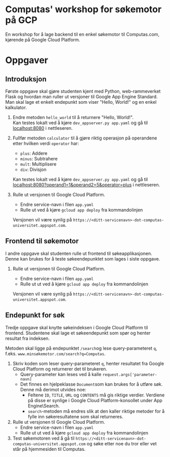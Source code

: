 # Computas' workshop for søkemotor på GCP

En workshop for å lage backend til en enkel søkemotor til Computas.com, kjørende på Google Cloud Platform.

# Oppgaver

## Introduksjon

Første oppgave skal gjøre studenten kjent med Python, web-rammeverket Flask og hvordan man ruller ut versjoner
til Google App Engine Standard. Man skal lage et enkelt endepunkt som viser "Hello, World!" og en enkel kalkulator.

1. Endre metoden `hello_world` til å returnere "Hello, World!". \
Kan testes lokalt ved å kjøre `dev_appserver.py app.yaml` og gå til [localhost:8080](http://localhost:8080) i nettleseren.

2. Fullfør metoden `calculator` til å gjøre riktig operasjon på operandene etter hvilken verdi `operator` har:
   * `plus`: Addere
   * `minus`: Subtrahere
   * `mult`: Multiplisere
   * `div`: Divisjon
   
   Kan testes lokalt ved å kjøre `dev_appserver.py app.yaml` og gå til 
   [localhost:8080?operand1=1&operand2=5&operator=plus](http://localhost:8080?operand1=1&operand2=5&operator=plus) 
   i nettleseren.
   
3. Rulle ut versjonen til Google Cloud Platform.
   * Endre service-navn i filen `app.yaml`
   * Rulle ut ved å kjøre `gcloud app deploy` fra kommandolinjen
   
   Versjonen vil være synlig på `https://<ditt-servicenavn>-dot-computas-universitet.appspot.com`.

## Frontend til søkemotor

I andre oppgave skal studenten rulle ut frontend til søkeapplikasjonen. Denne kan brukes for å teste søkeendepunktet som 
lages i siste oppgave.

1. Rulle ut versjonen til Google Cloud Platform.
   * Endre service-navn i filen `app.yaml`
   * Rulle ut ut ved å kjøre `gcloud app deploy` fra kommandolinjen
   
   Versjonen vil være synlig på `https://<ditt-servicenavn>-dot-computas-universitet.appspot.com`.
   
## Endepunkt for søk

Tredje oppgave skal knytte søkeindeksen i Google Cloud Platform til frontend. Studentene skal lage et
søkeendepunkt som spør og henter resultat fra indeksen.

Metoden skal ligge på endepunktet `/search`og lese query-parameteret `q`, 
f.eks. `www.minsøkemotor.com/search?q=Computas`. 

1. Skriv koden som leser query-parameteret `q`, henter resultatet fra Google Cloud Platform og returnerer det til brukeren.
   * Query-parameter kan leses ved å kalle `request.args['parameter-navn]`
   * Det finnes en hjelpeklasse `Document`som kan brukes for å utføre søk. Denne må derimot utvides noe:
       * Feltene `ID`, `TITLE`, `URL` og `CONTENTS` må gis riktige verdier. 
       Verdiene på disse er synlige i Google Cloud Platform-konsollet under App Engine\Search.
       * `search`-metoden må endres slik at den kaller riktige metoder for å fylle inn søkeresultatene som
       skal returneres.
2. Rulle ut versjonen til Google Cloud Platform.
   * Endre service-navn i filen `app.yaml`
   * Rulle ut ut ved å kjøre `gcloud app deploy` fra kommandolinjen
3. Test søkemotoren ved å gå til `https://<ditt-servicenavn>-dot-computas-universitet.appspot.com` og søke
etter noe du tror eller vet står på hjemmesiden til Computas. 